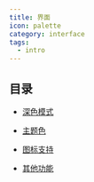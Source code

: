 ```yaml
---
title: 界面
icon: palette
category: interface
tags:
  - intro
---
```


## 目录

- [深色模式](dark-mode.md)

- [主题色](theme-color.md)

- [图标支持](icon.md)

- [其他功能](others.md)
